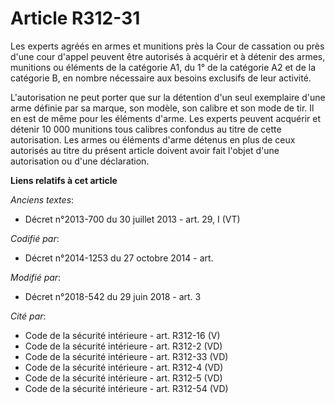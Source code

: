 # Article R312-31

Les experts agréés en armes et munitions près la Cour de cassation ou près d'une cour d'appel peuvent être autorisés à
acquérir et à détenir des armes, munitions ou éléments de la catégorie A1, du 1° de la catégorie A2 et de la catégorie B, en
nombre nécessaire aux besoins exclusifs de leur activité.

L'autorisation ne peut porter que sur la détention d'un seul exemplaire d'une arme définie par sa marque, son modèle, son
calibre et son mode de tir. Il en est de même pour les éléments d'arme. Les experts peuvent acquérir et détenir 10 000
munitions tous calibres confondus au titre de cette autorisation. Les armes ou éléments d'arme détenus en plus de ceux
autorisés au titre du présent article doivent avoir fait l'objet d'une autorisation ou d'une déclaration.

**Liens relatifs à cet article**

_Anciens textes_:

  - Décret n°2013-700 du 30 juillet 2013 - art. 29, I (VT)

_Codifié par_:

  - Décret n°2014-1253 du 27 octobre 2014 - art.

_Modifié par_:

  - Décret n°2018-542 du 29 juin 2018 - art. 3

_Cité par_:

  - Code de la sécurité intérieure - art. R312-16 (V)
  - Code de la sécurité intérieure - art. R312-2 (VD)
  - Code de la sécurité intérieure - art. R312-33 (VD)
  - Code de la sécurité intérieure - art. R312-4 (VD)
  - Code de la sécurité intérieure - art. R312-5 (VD)
  - Code de la sécurité intérieure - art. R312-54 (VD)
